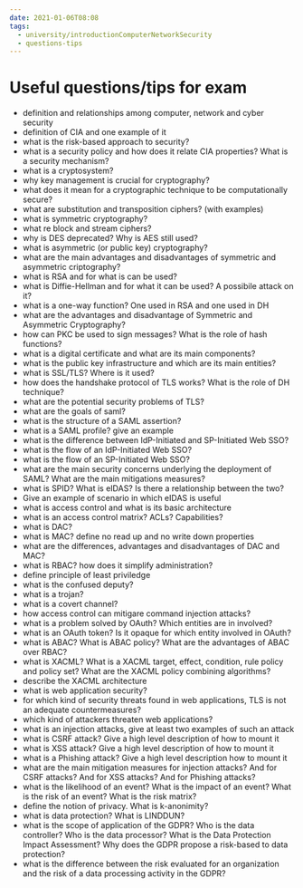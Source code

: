 ```yaml
---
date: 2021-01-06T08:08
tags:
  - university/introductionComputerNetworkSecurity
  - questions-tips
---
```


# Useful questions/tips for exam

* definition and relationships among computer, network and cyber security
* definition of CIA and one example of it
* what is the risk-based approach to security?
* what is a security policy and how does it relate CIA properties? What is a security mechanism?
* what is a cryptosystem?
* why key management is crucial for cryptography?
* what does it mean for a cryptographic technique to be computationally secure?
* what are substitution and transposition ciphers? (with examples)
* what is symmetric cryptography?
* what re block and stream ciphers?
* why is DES deprecated? Why is AES still used?
* what is asymmetric (or public key) cryptography?
* what are the main advantages and disadvantages of symmetric and asymmetric criptography?
* what is RSA and for what is can be used?
* what is Diffie-Hellman and for what it can be used? A possibile attack on it?
* what is a one-way function? One used in RSA and one used in DH
* what are the advantages and disadvantage of Symmetric and Asymmetric Cryptography?
* how can PKC be used to sign messages? What is the role of hash functions?
* what is a digital certificate and what are its main components?
* what is the public key infrastructure and which are its main entities?
* what is SSL/TLS? Where is it used?
* how does the handshake protocol of TLS works? What is the role of DH technique?
* what are the potential security problems of TLS?
* what are the goals of saml?
* what is the structure of a SAML assertion?
* what is a SAML profile? give an example
* what is the difference between IdP-Initiated and SP-Initiated Web SSO?
* what is the flow of an IdP-Initiated Web SSO?
* what is the flow of an SP-Initiated Web SSO?
* what are the main security concerns underlying the deployment of SAML? What are the main mitigations measures?
* what is SPID? What is eIDAS? Is there a relationship between the two?
* Give an example of scenario in which eIDAS is useful
* what is access control and what is its basic architecture
* what is an access control matrix? ACLs? Capabilities?
* what is DAC?
* what is MAC? define no read up and no write down properties
* what are the differences, advantages and disadvantages of DAC and MAC?
* what is RBAC? how does it simplify administration?
* define principle of least priviledge
* what is the confused deputy?
* what is a trojan?
* what is a covert channel?
* how access control can mitigare command injection attacks?
* what is a problem solved by OAuth? Which entities are in involved?
* what is an OAuth token? Is it opaque for which entity involved in OAuth?
* what is ABAC? What is ABAC policy? What are the advantages of ABAC over RBAC?
* what is XACML? What is a XACML target, effect, condition, rule policy and policy set? What are the XACML policy combining algorithms?
* describe the XACML architecture
* what is web application security?
* for which kind of security threats found in web applications, TLS is not an adequate countermeasures?
* which kind of attackers threaten web applications?
* what is an injection attacks, give at least two examples of such an attack
* what is CSRF attack? Give a high level description of how to mount it
* what is XSS attack? Give a high level description of how to mount it
* what is a Phishing attack? Give a high level description how to mount it
* what are the main mitigation measures for injection attacks? And for CSRF attacks? And for XSS attacks? And for Phishing attacks?
* what is the likelihood of an event? What is the impact of an event? What is the risk of an event? What is the risk matrix?
* define the notion of privacy. What is k-anonimity?
* what is data protection? What is LINDDUN?
* what is the scope of application of the GDPR? Who is the data controller? Who is the data processor? What is the Data Protection Impact Assessment? Why does the GDPR propose a risk-based to data protection?
* what is the difference between the risk evaluated for an organization and the risk of a data processing activity in the GDPR?
